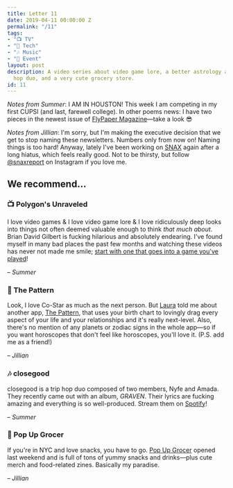 ```yaml
---
title: Letter 11
date: 2019-04-11 00:00:00 Z
permalink: "/11"
tags:
- "📺 TV"
- "📱 Tech"
- "🎶 Music"
- "🎉 Event"
layout: post
description: A video series about video game lore, a better astrology app, a trip
  hop duo, and a very cute grocery store.
id: 11
---
```


_Notes from Summer_: I AM IN HOUSTON! This week I am competing in my first CUPSI (and last, farewell college). In other poems news: I have two pieces in the newest issue of [FlyPaper Magazine](https://flypapermagazine.com/issue10/)—take a look 😎

_Notes from Jillian_: I'm sorry, but I'm making the executive decision that we get to stop naming these newsletters. Numbers only from now on! Naming things is too hard! Anyway, lately I've been working on [SNAX](https://snaxreport.com/) again after a long hiatus, which feels really good. Not to be thirsty, but follow [@snaxreport](https://instagram.com/snaxreport) on Instagram if you love me.

## We recommend…

### 📺 Polygon's Unraveled

I love video games & I love video game lore & I love ridiculously deep looks into things not often deemed valuable enough to think _that much about_. Brian David Gilbert is fucking hilarious and absolutely endearing. I've found myself in many bad places the past few months and watching these videos has never not made me smile; [start with one that goes into a game you've played](https://www.youtube.com/playlist?list=PLaDrN74SfdT7Ueqtwn_bXo1MuSWT0ji2w)!

– _Summer_

### 📱 The Pattern

Look, I love Co-Star as much as the next person. But [Laura](https://laustrology.com/) told me about another app, [The Pattern](https://itunes.apple.com/us/app/the-pattern/id1071085727?mt=8), that uses your birth chart to lovingly drag every aspect of your life and your relationships and it's really next-level. Also, there's no mention of any planets or zodiac signs in the whole app—so if you want horoscopes that don't feel like horoscopes, you'll love it. (P.S. add me as a friend!)

– _Jillian_

### 🎶 closegood

closegood is a trip hop duo composed of two members, Nyfe and Amada. They recently came out with an album, _GRAVEN_. Their lyrics are fucking amazing and everything is so well-produced. Stream them on [Spotify](https://open.spotify.com/album/5WMqDLP9BqcRvsuV8hibMP?si=HQNyASQCRUeqv3qRVjwtpw)!

– _Summer_

### 🎉 Pop Up Grocer

If you're in NYC and love snacks, you have to go. [Pop Up Grocer](https://www.popupgrocer.co/) opened last weekend and is full of tons of yummy snacks and drinks—plus cute merch and food-related zines. Basically my paradise.

– _Jillian_
